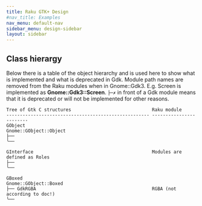 ```yaml
---
title: Raku GTK+ Design
#nav_title: Examples
nav_menu: default-nav
sidebar_menu: design-sidebar
layout: sidebar
---
```


## Class hierargy

Below there is a table of the object hierarchy and is used here to show what is implemented and what is deprecated in Gdk. Module path names are removed from the Raku modules when in Gnome::Gdk3. E.g. Screen is implemented as **Gnome::Gdk3::Screen**. `├─✗` in front of a Gdk module means that it is deprecated or will not be implemented for other reasons.

```
Tree of Gtk C structures                              Raku module
----------------------------------------------------- ------------------------
GObject                                               Gnome::GObject::Object
├──                                       
╰──

GInterface                                            Modules are defined as Roles
├──                                       
╰──

GBoxed                                                Gnome::GObject::Boxed
├── GdkRGBA                                           RGBA (not according to doc!) 
╰──
```
